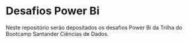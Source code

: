 # Desafios Power Bi
Neste repositório serão depositados os desafios Power Bi da Trilha do Bootcamp Santander Ciências de Dados.
